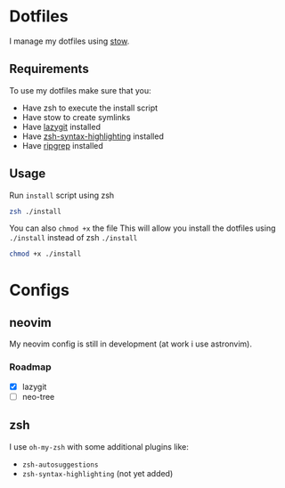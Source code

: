 # Dotfiles
I manage my dotfiles using [stow](https://www.gnu.org/software/stow/).

## Requirements
To use my dotfiles make sure that you:
- Have zsh to execute the install script
- Have stow to create symlinks
- Have [lazygit](https://github.com/jesseduffield/lazygit) installed
- Have [zsh-syntax-highlighting](https://github.com/zsh-users/zsh-syntax-highlighting) installed
- Have [ripgrep](https://github.com/BurntSushi/ripgrep) installed

## Usage
Run `install` script using zsh
```zsh
zsh ./install
```

You can also `chmod +x` the file
This will allow you install the dotfiles using `./install` instead of zsh `./install`
```zsh
chmod +x ./install
```

# Configs

## neovim
My neovim config is still in development (at work i use astronvim).

### Roadmap
- [x] lazygit
- [ ] neo-tree

## zsh
I use `oh-my-zsh` with some additional plugins like:
- `zsh-autosuggestions`
- `zsh-syntax-highlighting` (not yet added)
